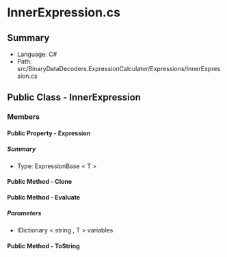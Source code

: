 ﻿# InnerExpression.cs

## Summary

* Language: C#
* Path: src/BinaryDataDecoders.ExpressionCalculator/Expressions/InnerExpression.cs

## Public Class - InnerExpression

### Members

#### Public Property - Expression

##### Summary

 * Type: ExpressionBase < T > 

#### Public Method - Clone


#### Public Method - Evaluate

#####  Parameters

 - IDictionary < string , T > variables 

#### Public Method - ToString


